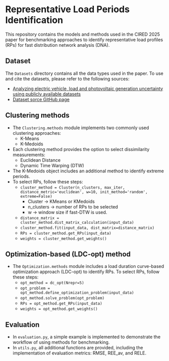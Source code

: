 # Representative Load Periods Identification
This repository contains the models and methods used in the CIRED 2025 paper for benchmarking approaches to identify representative load profiles (RPs) for fast distribution network analysis (DNA). 

## Dataset
The `Datasets` directory contains all the data types used in the paper. To use and cite the datasets, please refer to the following sources:
- [Analyzing electric vehicle, load and photovoltaic generation uncertainty using publicly available datasets](https://arxiv.org/abs/2409.01284)
- [Dataset sorce GitHub page](https://github.com/umar-hashmi/Public-Load-profile-Datasets)

## Clustering methods
- The `Clustering.methods` module implements two commonly used clustering approaches:
  - K-Means
  - K-Medoids
- Each clustering method provides the option to select dissimilarity measurements:
  - Euclidean Distance
  - Dynamic Time Warping (DTW)
- The K-Medoids object includes an additional method to identify extreme periods.
- To select RPs, follow these steps:
  - `cluster_method = Cluster(n_clusters, max_iter, distance_metric='euclidean', w=10, init_method='random', extreme=False)`
    - Cluster -> KMeans or KMedoids
    - n_clusters -> number of RPs to be selected
    - w -> window size if fast-DTW is used.
  - `distance_matrix = cluster_method.dist_matrix_calculation(input_data)`
  - `cluster_method.fit(input_data, dist_matrix=distance_matrix)`
  - `RPs = cluster_method.get_RPs(input_data)`
  - `weights = cluster_method.get_weights()`

## Optimization-based (LDC-opt) method
- The `Optimization.methods` module includes a load duration curve-based optimization approach (LDC-opt) to identify RPs. To select RPs, follow these steps:
    - `opt_method = dc_opt(Nrepr=5)`
    - `opt_problem = opt_method.define_optimization_problem(input_data)`
    - `opt_method.solve_problem(opt_problem)`
    - `RPs = opt_method.get_RPs(input_data)`
    - `weights = opt_method.get_weights()`

## Evaluation
- In `evaluation.py`, a simple example is implemented to demonstrate the workflow of using methods for benchmarking.
- In `utils.py`, all additional functions are provided, including the implementation of evaluation metrics: RMSE, REE_av, and RELE.
